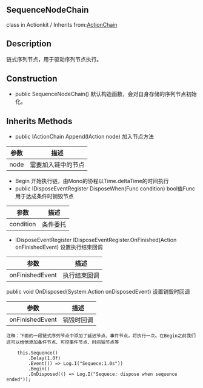 ## SequenceNodeChain
class in Actionkit / Inherits from:[ActionChain](www.baidu.com) 

## Description
链式序列节点，用于驱动序列节点执行。

## Construction
* public SequenceNodeChain()	默认构造函数，会对自身存储的序列节点初始化。

## Inherits Methods

*  public IActionChain Append(IAction node)  加入节点方法

| 参数 | 描述               |
| ---- | ------------------ |
| node | 需要加入链中的节点 |
* Begin 开始执行链，由Mono的协程以Time.deltaTime的时间执行
* public IDisposeEventRegister DisposeWhen(Func<bool> condition) bool值Func用于达成条件时销毁节点

| 参数      | 描述     |
| --------- | -------- |
| condition | 条件委托 |

* IDisposeEventRegister IDisposeEventRegister.OnFinished(Action onFinishedEvent) 设置执行结束回调

| 参数            | 描述         |
| --------------- | ------------ |
| onFinishedEvent | 执行结束回调 |

public void OnDisposed(System.Action onDisposedEvent)  设置销毁时回调

| 参数            | 描述       |
| --------------- | ---------- |
| onFinishedEvent | 销毁时回调 |

```注释：下面的一段链式序列节点中添加了延迟节点、事件节点，将执行一次。在Begin之前我们还可以给他添加条件节点、可控事件节点、时间轴节点等```

```
	this.Sequence()
		.Delay(1.0f)
		.Event(() => Log.I("Sequece:1.0s"))
		.Begin()
		.OnDisposed(() => Log.I("Sequece: dispose when sequence ended"));
```